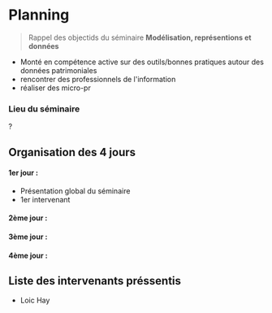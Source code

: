 # Planning

> Rappel des objectids du séminaire **Modélisation, représentions et données**

* Monté en compétence active sur des outils/bonnes pratiques autour des données patrimoniales
* rencontrer des professionnels de l'information
* réaliser des micro-pr

### Lieu du séminaire 

?

## Organisation des 4 jours


#### 1er jour :
* Présentation global du séminaire 
* 1er intervenant 

#### 2ème jour :

#### 3ème jour :

#### 4ème jour :


## Liste des intervenants préssentis 

* Loic Hay